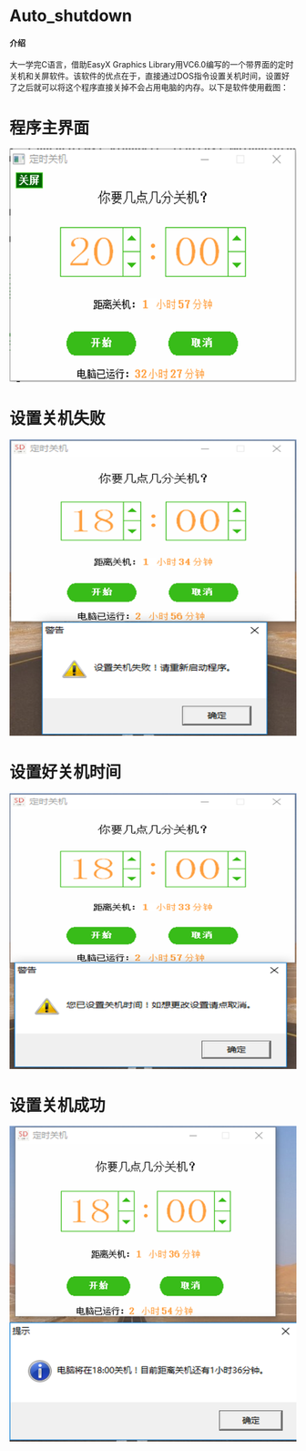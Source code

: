 # Auto_shutdown

#### 介绍
大一学完C语言，借助EasyX Graphics Library用VC6.0编写的一个带界面的定时关机和关屏软件。该软件的优点在于，直接通过DOS指令设置关机时间，设置好了之后就可以将这个程序直接关掉不会占用电脑的内存。以下是软件使用截图：

# 程序主界面

![1](图片1.png)

# 设置关机失败

![2](图片2.png)

# 设置好关机时间
![3](图片3.png)

# 设置关机成功
![4](图片4.png)
